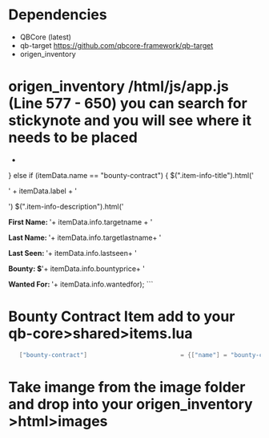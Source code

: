# Dependencies
- QBCore (latest)
- qb-target https://github.com/qbcore-framework/qb-target
- origen_inventory 

# origen_inventory /html/js/app.js (Line 577 - 650) you can search for stickynote and you will see where it needs to be placed

* ```lua
} else if (itemData.name == "bounty-contract") {
            $(".item-info-title").html('<p>' + itemData.label + '</p>')
            $(".item-info-description").html('<p><strong>First Name: </strong><span>'+ itemData.info.targetname + '</span></p><p><strong>Last Name: </strong><span>'+ itemData.info.targetlastname+ '</span></p><p><strong>Last Seen: </strong><span>'+ itemData.info.lastseen+ '</span></p><p><strong>Bounty: $</strong><span>'+ itemData.info.bountyprice+ '</span></p><p><strong>Wanted For: </strong><span>'+ itemData.info.wantedfor);
            ```

# Bounty Contract Item add to your qb-core>shared>items.lua
 
 ```lua
	["bounty-contract"] 			     		 = {["name"] = "bounty-contract",				    		["label"] = "Bounty Contract",			   			["weight"] = 500,    	["type"] = "item",		["image"] = "bounty-contract.png",         			["unique"] = true,		["useable"] = false,	    ["shouldClose"] = true,    ["combinable"] = nil,   ["description"] = "",								["created"] = nil, 		["decay"] = 1.0 },
  ```

# Take imange from the image folder and drop into your origen_inventory >html>images